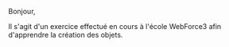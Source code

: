 Bonjour,

Il s'agit d'un exercice effectué en cours à l'école WebForce3 afin d'apprendre la création des objets.

